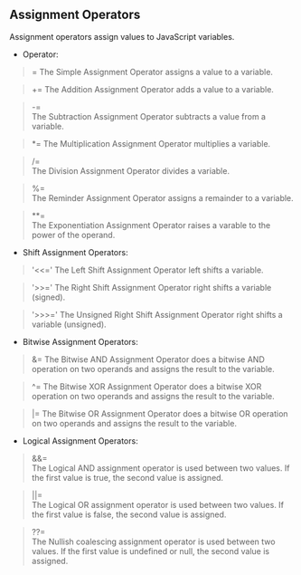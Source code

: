 ## Assignment Operators 

Assignment operators assign values to JavaScript variables.

* Operator:

> =	
The Simple Assignment Operator assigns a value to a variable.

> += 
The Addition Assignment Operator adds a value to a variable.

> -=	
The Subtraction Assignment Operator subtracts a value from a variable.

> *=
The Multiplication Assignment Operator multiplies a variable.

> /=	
The Division Assignment Operator divides a variable.

> %=	
The Reminder Assignment Operator assigns a remainder to a variable.

> **=	
The Exponentiation Assignment Operator raises a varable to the power of the operand.

* Shift Assignment Operators:

> '<<='
The Left Shift Assignment Operator left shifts a variable.

> '>>='
The Right Shift Assignment Operator right shifts a variable (signed).

> '>>>='
The Unsigned Right Shift Assignment Operator right shifts a variable (unsigned).

* Bitwise Assignment Operators:

> &=
The Bitwise AND Assignment Operator does a bitwise AND operation on two operands and assigns the result to the variable.

> ^=
The Bitwise XOR Assignment Operator does a bitwise XOR operation on two operands and assigns the result to the variable.

> |= 
The Bitwise OR Assignment Operator does a bitwise OR operation on two operands and assigns the result to the variable.

* Logical Assignment Operators:

> &&=  
The Logical AND assignment operator is used between two values. If the first value is true, the second value is assigned.

> ||=  
The Logical OR assignment operator is used between two values. If the first value is false, the second value is assigned.

> ??=  
The Nullish coalescing assignment operator is used between two values. If the first value is undefined or null, the second value is assigned.

